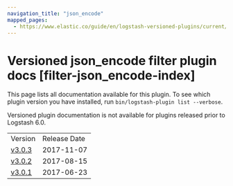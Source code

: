 ```yaml
---
navigation_title: "json_encode"
mapped_pages:
  - https://www.elastic.co/guide/en/logstash-versioned-plugins/current/filter-json_encode-index.html
---
```


# Versioned json_encode filter plugin docs [filter-json_encode-index]

This page lists all documentation available for this plugin. To see which plugin version you have installed, run `bin/logstash-plugin list --verbose`.

Versioned plugin documentation is not available for plugins released prior to Logstash 6.0.

| | |
| :- | :- |
| Version | Release Date |
| [v3.0.3](v3-0-3-plugins-filters-json_encode.md) | 2017-11-07 |
| [v3.0.2](v3-0-2-plugins-filters-json_encode.md) | 2017-08-15 |
| [v3.0.1](v3-0-1-plugins-filters-json_encode.md) | 2017-06-23 |
